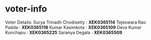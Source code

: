 # voter-info
Voter Details:
Surya Trinadh Chodisetty	 :  **XEK0365114**
Tejeswara Rao Padda        :	**XEK0365118**
Kumar Kasimkota            :  **XEK0365109**
Deva Kumar Kunchapu	       :  **XEK0365225**
Saranya Degala	           :  **XEK0365509**
